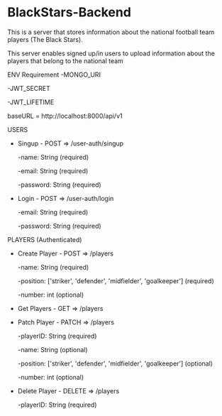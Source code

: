 # BlackStars-Backend
This is a server that stores information about the national football team players (The Black Stars).

This server enables signed up/in users to upload information about the players that belong to the national team

ENV Requirement
 -MONGO_URI
 
 -JWT_SECRET
 
 -JWT_LIFETIME

baseURL = http://localhost:8000/api/v1

USERS
* Singup - POST => /user-auth/singup 

    -name: String (required)
    
    -email: String (required)
    
    -password: String (required)


* Login - POST => /user-auth/login

    -email: String (required)
    
    -password: String (required)

PLAYERS (Authenticated)
* Create Player - POST => /players

    -name: String (required)
    
    -position: ['striker', 'defender', 'midfielder', 'goalkeeper'] (required)
    
    -number: int (optional)


* Get Players - GET => /players

* Patch Player - PATCH => /players

    -playerID: String (required)
    
    -name: String (optional)
    
    -position: ['striker', 'defender', 'midfielder', 'goalkeeper'] (optional)
    
    -number: int (optional)


* Delete Player - DELETE => /players

    -playerID: String (required)
